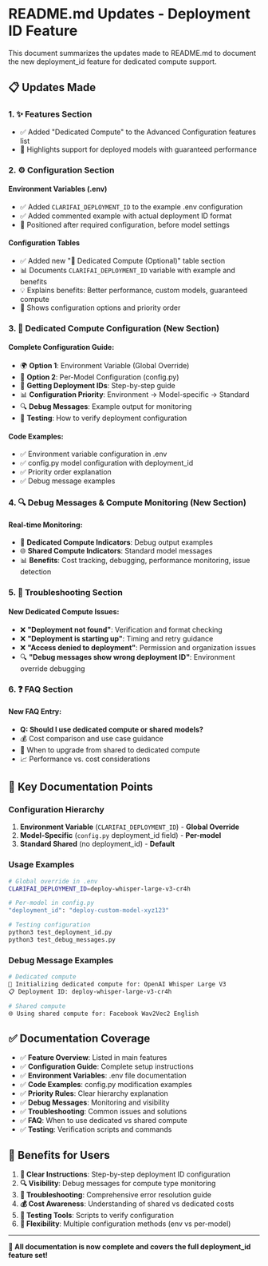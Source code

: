 # README.md Updates - Deployment ID Feature

This document summarizes the updates made to README.md to document the new deployment_id feature for dedicated compute support.

## 📋 Updates Made

### 1. **✨ Features Section**
- ✅ Added "Dedicated Compute" to the Advanced Configuration features list
- 🎯 Highlights support for deployed models with guaranteed performance

### 2. **⚙️ Configuration Section**

#### **Environment Variables (.env)**
- ✅ Added `CLARIFAI_DEPLOYMENT_ID` to the example .env configuration
- ✅ Added commented example with actual deployment ID format
- 🔧 Positioned after required configuration, before model settings

#### **Configuration Tables**
- ✅ Added new "🚀 Dedicated Compute (Optional)" table section
- 📊 Documents `CLARIFAI_DEPLOYMENT_ID` variable with example and benefits
- 💡 Explains benefits: Better performance, custom models, guaranteed compute
- 🎯 Shows configuration options and priority order

### 3. **🚀 Dedicated Compute Configuration (New Section)**

#### **Complete Configuration Guide:**
- 🌍 **Option 1**: Environment Variable (Global Override)
- 📝 **Option 2**: Per-Model Configuration (config.py)
- 🎯 **Getting Deployment IDs**: Step-by-step guide
- 📊 **Configuration Priority**: Environment → Model-specific → Standard
- 🔍 **Debug Messages**: Example output for monitoring
- 🧪 **Testing**: How to verify deployment configuration

#### **Code Examples:**
- ✅ Environment variable configuration in .env
- ✅ config.py model configuration with deployment_id
- ✅ Priority order explanation
- ✅ Debug message examples

### 4. **🔍 Debug Messages & Compute Monitoring (New Section)**

#### **Real-time Monitoring:**
- 🚀 **Dedicated Compute Indicators**: Debug output examples
- 🌐 **Shared Compute Indicators**: Standard model messages
- 📊 **Benefits**: Cost tracking, debugging, performance monitoring, issue detection

### 5. **🔧 Troubleshooting Section**

#### **New Dedicated Compute Issues:**
- ❌ **"Deployment not found"**: Verification and format checking
- ❌ **"Deployment is starting up"**: Timing and retry guidance
- ❌ **"Access denied to deployment"**: Permission and organization issues
- 🔍 **"Debug messages show wrong deployment ID"**: Environment override debugging

### 6. **❓ FAQ Section**

#### **New FAQ Entry:**
- **Q: Should I use dedicated compute or shared models?**
- 💰 Cost comparison and use case guidance
- 🎯 When to upgrade from shared to dedicated compute
- 📈 Performance vs. cost considerations

## 🎯 Key Documentation Points

### **Configuration Hierarchy**
1. **Environment Variable** (`CLARIFAI_DEPLOYMENT_ID`) - **Global Override**
2. **Model-Specific** (`config.py` deployment_id field) - **Per-model**
3. **Standard Shared** (no deployment_id) - **Default**

### **Usage Examples**
```bash
# Global override in .env
CLARIFAI_DEPLOYMENT_ID=deploy-whisper-large-v3-cr4h

# Per-model in config.py
"deployment_id": "deploy-custom-model-xyz123"

# Testing configuration
python3 test_deployment_id.py
python3 test_debug_messages.py
```

### **Debug Message Examples**
```bash
# Dedicated compute
🎯 Initializing dedicated compute for: OpenAI Whisper Large V3
📋 Deployment ID: deploy-whisper-large-v3-cr4h

# Shared compute  
🌐 Using shared compute for: Facebook Wav2Vec2 English
```

## ✅ Documentation Coverage

- ✅ **Feature Overview**: Listed in main features
- ✅ **Configuration Guide**: Complete setup instructions
- ✅ **Environment Variables**: .env file documentation
- ✅ **Code Examples**: config.py modification examples
- ✅ **Priority Rules**: Clear hierarchy explanation
- ✅ **Debug Messages**: Monitoring and visibility
- ✅ **Troubleshooting**: Common issues and solutions
- ✅ **FAQ**: When to use dedicated vs shared compute
- ✅ **Testing**: Verification scripts and commands

## 🚀 Benefits for Users

1. **📖 Clear Instructions**: Step-by-step deployment ID configuration
2. **🔍 Visibility**: Debug messages for compute type monitoring
3. **🐛 Troubleshooting**: Comprehensive error resolution guide
4. **💰 Cost Awareness**: Understanding of shared vs dedicated costs
5. **🧪 Testing Tools**: Scripts to verify configuration
6. **🎯 Flexibility**: Multiple configuration methods (env vs per-model)

---

**📝 All documentation is now complete and covers the full deployment_id feature set!**